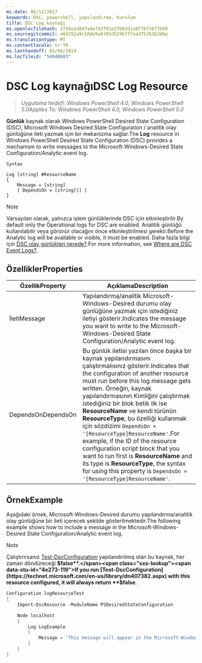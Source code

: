 ```yaml
---
ms.date: 06/12/2017
keywords: DSC, powershell, yapılandırma, Kurulum
title: DSC Log kaynağı
ms.openlocfilehash: 1f94a2d847a4ef63f81e2fb83d1a0f76f5677b09
ms.sourcegitcommit: e04292a9c10de9a8391d529b7f7aa3753b362dbe
ms.translationtype: MT
ms.contentlocale: tr-TR
ms.lasthandoff: 01/04/2019
ms.locfileid: "54048683"
---
```

# <a name="dsc-log-resource"></a><span data-ttu-id="4e273-103">DSC Log kaynağı</span><span class="sxs-lookup"><span data-stu-id="4e273-103">DSC Log Resource</span></span>

> <span data-ttu-id="4e273-104">_Uygulama hedefi: Windows PowerShell 4.0, Windows PowerShell 5.0_</span><span class="sxs-lookup"><span data-stu-id="4e273-104">_Applies To: Windows PowerShell 4.0, Windows PowerShell 5.0_</span></span>

<span data-ttu-id="4e273-105">__Günlük__ kaynak olarak Windows PowerShell Desired State Configuration (DSC), Microsoft Windows Desired State Configuration / analitik olay günlüğüne ileti yazmak için bir mekanizma sağlar.</span><span class="sxs-lookup"><span data-stu-id="4e273-105">The __Log__ resource in Windows PowerShell Desired State Configuration (DSC) provides a mechanism to write messages to the Microsoft-Windows-Desired State Configuration/Analytic event log.</span></span>

```
Syntax

Log [string] #ResourceName
{
    Message = [string]
    [ DependsOn = [string[]] ]
}
```

> [!NOTE]
> <span data-ttu-id="4e273-106">Varsayılan olarak, yalnızca işlem günlüklerinde DSC için etkinleştirilir.</span><span class="sxs-lookup"><span data-stu-id="4e273-106">By default only the Operational logs for DSC are enabled.</span></span> <span data-ttu-id="4e273-107">Analitik günlüğü kullanılabilir veya görünür olacağını önce etkinleştirilmesi gerekir.</span><span class="sxs-lookup"><span data-stu-id="4e273-107">Before the Analytic log will be available or visible, it must be enabled.</span></span> <span data-ttu-id="4e273-108">Daha fazla bilgi için [DSC olay günlükleri nerede?](../../../troubleshooting/troubleshooting.md#where-are-dsc-event-logs).</span><span class="sxs-lookup"><span data-stu-id="4e273-108">For more information, see [Where are DSC Event Logs?](../../../troubleshooting/troubleshooting.md#where-are-dsc-event-logs).</span></span>

## <a name="properties"></a><span data-ttu-id="4e273-109">Özellikler</span><span class="sxs-lookup"><span data-stu-id="4e273-109">Properties</span></span>

| <span data-ttu-id="4e273-110">Özellik</span><span class="sxs-lookup"><span data-stu-id="4e273-110">Property</span></span> | <span data-ttu-id="4e273-111">Açıklama</span><span class="sxs-lookup"><span data-stu-id="4e273-111">Description</span></span> |
| --- | --- |
| <span data-ttu-id="4e273-112">İleti</span><span class="sxs-lookup"><span data-stu-id="4e273-112">Message</span></span>| <span data-ttu-id="4e273-113">Yapılandırma/analitik Microsoft-Windows-Desired durumu olay günlüğüne yazmak için istediğiniz iletiyi gösterir.</span><span class="sxs-lookup"><span data-stu-id="4e273-113">Indicates the message you want to write to the Microsoft-Windows-Desired State Configuration/Analytic event log.</span></span>|
| <span data-ttu-id="4e273-114">DependsOn</span><span class="sxs-lookup"><span data-stu-id="4e273-114">DependsOn</span></span> | <span data-ttu-id="4e273-115">Bu günlük iletisi yazılan önce başka bir kaynak yapılandırmasını çalıştırmalısınız gösterir.</span><span class="sxs-lookup"><span data-stu-id="4e273-115">Indicates that the configuration of another resource must run before this log message gets written.</span></span> <span data-ttu-id="4e273-116">Örneğin, kaynak yapılandırmasının Kimliğini çalıştırmak istediğiniz bir blok betik ilk ise **ResourceName** ve kendi türünün **ResourceType**, bu özelliği kullanmak için sözdizimi `DependsOn = '[ResourceType]ResourceName'`.</span><span class="sxs-lookup"><span data-stu-id="4e273-116">For example, if the ID of the resource configuration script block that you want to run first is **ResourceName** and its type is **ResourceType**, the syntax for using this property is `DependsOn = '[ResourceType]ResourceName'`.</span></span>|

## <a name="example"></a><span data-ttu-id="4e273-117">Örnek</span><span class="sxs-lookup"><span data-stu-id="4e273-117">Example</span></span>

<span data-ttu-id="4e273-118">Aşağıdaki örnek, Microsoft-Windows-Desired durumu yapılandırma/analitik olay günlüğüne bir ileti içerecek şekilde gösterilmektedir.</span><span class="sxs-lookup"><span data-stu-id="4e273-118">The following example shows how to include a message in the Microsoft-Windows-Desired State Configuration/Analytic event log.</span></span>

> [!NOTE]
> <span data-ttu-id="4e273-119">Çalıştırırsanız [Test-DscConfiguration](https://technet.microsoft.com/en-us/library/dn407382.aspx) yapılandırılmış olan bu kaynak, her zaman döndüreceği **$false**.</span><span class="sxs-lookup"><span data-stu-id="4e273-119">If you run [Test-DscConfiguration](https://technet.microsoft.com/en-us/library/dn407382.aspx) with this resource configured, it will always return **$false**.</span></span>

```powershell
Configuration logResourceTest
{
    Import-DscResource -ModuleName PSDesiredStateConfiguration

    Node localhost
    {
        Log LogExample
        {
            Message = 'This message will appear in the Microsoft-Windows-Desired State Configuration/Analytic event log.'
        }
    }
}
```
